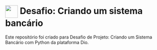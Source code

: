 <h1>
    <a href="https://www.dio.me/">
     <img align="center" width="40px" src="https://hermes.digitalinnovation.one/assets/diome/logo-minimized.png"></a>
    <span>Desafio: Criando um sistema bancário</span>
</h1>

Este repositório foi criado para Desafio de Projeto: Criando um Sistema Bancário com Python da plataforma Dio.
